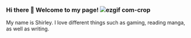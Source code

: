 ### Hi there 👋 Welcome to my page!  ![ezgif com-crop](https://github.com/ShirleyP8908/ShirleyP8908/assets/98612806/f01ecf51-78df-468d-87a7-3d86b76b2797)
My name is Shirley. I love different things such as gaming, reading manga, as well as writing.






<!--
**ShirleyP8908/ShirleyP8908** is a ✨ _special_ ✨ repository because its `README.md` (this file) appears on your GitHub profile.



Here are some ideas to get you started:

- 🔭 I’m currently working on ...
- 🌱 I’m currently learning ...
- 👯 I’m looking to collaborate on ...
- 🤔 I’m looking for help with ...
- 💬 Ask me about ...
- 📫 How to reach me: ...
- 😄 Pronouns: ...
- ⚡ Fun fact: ...
-->
